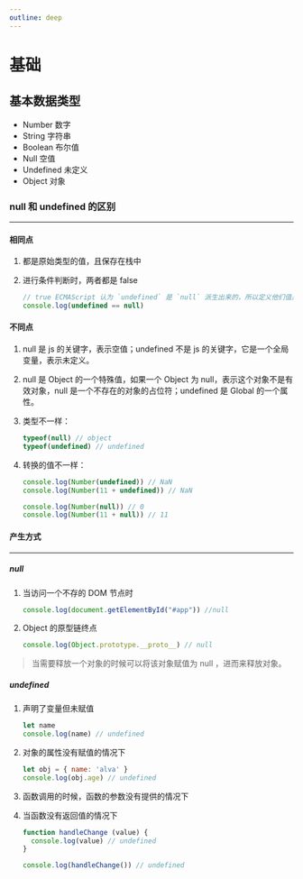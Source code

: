 ```yaml
---
outline: deep
---
```


# 基础

## 基本数据类型

- Number 数字
- String 字符串
- Boolean 布尔值
- Null 空值
- Undefined 未定义
- Object 对象

### null 和 undefined 的区别

---

#### 相同点

1. 都是原始类型的值，且保存在栈中
2. 进行条件判断时，两者都是 false

    ```js
    // true ECMAScript 认为 `undefined` 是 `null` 派生出来的，所以定义他们值是相同的
    console.log(undefined == null)
    ```

#### 不同点

1. null 是 js 的关键字，表示空值；undefined 不是 js 的关键字，它是一个全局变量，表示未定义。
2. null 是 Object 的一个特殊值，如果一个 Object 为 null，表示这个对象不是有效对象，null 是一个不存在的对象的占位符；undefined 是 Global 的一个属性。
3. 类型不一样：

    ```js
    typeof(null) // object
    typeof(undefined) // undefined
    ```

4. 转换的值不一样：

    ```js
    console.log(Number(undefined)) // NaN
    console.log(Number(11 + undefined)) // NaN

    console.log(Number(null)) // 0
    console.log(Number(11 + null)) // 11
    ```

#### 产生方式

---

##### null

1. 当访问一个不存的 DOM 节点时

    ```js
    console.log(document.getElementById("#app")) //null
    ```

2. Object 的原型链终点

    ```js
    console.log(Object.prototype.__proto__) // null
    ```

> 当需要释放一个对象的时候可以将该对象赋值为 null ，进而来释放对象。

##### undefined

1. 声明了变量但未赋值

    ```js
    let name
    console.log(name) // undefined
    ```

2. 对象的属性没有赋值的情况下

    ```js
    let obj = { name: 'alva' }
    console.log(obj.age) // undefined
    ```

3. 函数调用的时候，函数的参数没有提供的情况下

4. 当函数没有返回值的情况下

    ```js
    function handleChange (value) {
      console.log(value) // undefined
    }

    console.log(handleChange()) // undefined
    ```
